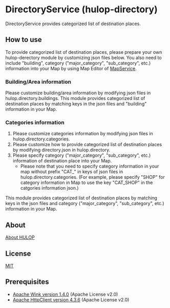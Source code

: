 <!--
The MIT License (MIT)

Copyright (c) 2014, 2023 IBM Corporation
Permission is hereby granted, free of charge, to any person obtaining a copy
of this software and associated documentation files (the "Software"), to deal
in the Software without restriction, including without limitation the rights
to use, copy, modify, merge, publish, distribute, sublicense, and/or sell
copies of the Software, and to permit persons to whom the Software is
furnished to do so, subject to the following conditions:

The above copyright notice and this permission notice shall be included in all
copies or substantial portions of the Software.

THE SOFTWARE IS PROVIDED "AS IS", WITHOUT WARRANTY OF ANY KIND, EXPRESS OR
IMPLIED, INCLUDING BUT NOT LIMITED TO THE WARRANTIES OF MERCHANTABILITY,
FITNESS FOR A PARTICULAR PURPOSE AND NONINFRINGEMENT. IN NO EVENT SHALL THE
AUTHORS OR COPYRIGHT HOLDERS BE LIABLE FOR ANY CLAIM, DAMAGES OR OTHER
LIABILITY, WHETHER IN AN ACTION OF CONTRACT, TORT OR OTHERWISE, ARISING FROM,
OUT OF OR IN CONNECTION WITH THE SOFTWARE OR THE USE OR OTHER DEALINGS IN THE
SOFTWARE.
-->
# DirectoryService (hulop-directory)

DirectoryService provides categorized list of destination places.

## How to use

To provide categorized list of destination places, please prepare your own hulop-derectory module by customizing json files below.
You also need to include "building", category ("major_category", "sub_category", etc.) information into your Map by using Map Editor of [MapService](https://github.com/hulop/MapService).

### Building/Area information

Please customize building/area information by modifying json files in hulop.directory.buildings.
This module provides categorized list of destination places by matching keys in the json files and "building" information in your Map.

### Categories information

1. Please customize categories information by modifying json files in hulop.directory.categories.
2. Please customize how to provide categorized list of destination places by modifying directory.json in hulop.directory.
3. Please specify category ("major_category", "sub_category", etc.) information of destination place into your Map.
    - Please note that you need to specify category information in your map without prefix "CAT_" in keys of json files in hulop.directory.categories.
(For example, please specify "SHOP" for category information in Map to use the key "CAT_SHOP" in the catgories information json.)


This module provides categorized list of destination places by matching keys in the json files and category ("major_category", "sub_category", etc.) information in your Map. 

## About
[About HULOP](https://github.com/hulop/00Readme)

## License
[MIT](http://opensource.org/licenses/MIT)

## Prerequisites
- [Apache Wink version 1.4.0](https://wink.apache.org/) (Apache License v2.0)
- [Apache HttpClient version 4.3.6](http://hc.apache.org/httpcomponents-client-ga/) (Apache License v2.0)

